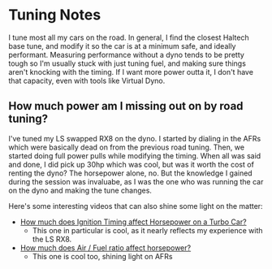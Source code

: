 # Tuning Notes
I tune most all my cars on the road. In general, I find the closest Haltech base tune, and modify it so the car is at a minimum safe, and ideally performant. Measuring performance without a dyno tends to be pretty tough so I'm usually stuck with just tuning fuel, and making sure things aren't knocking with the timing. If I want more power outta it, I don't have that capacity, even with tools like Virtual Dyno.

## How much power am I missing out on by road tuning?
I've tuned my LS swapped RX8 on the dyno. I started by dialing in the AFRs which were basically dead on from the previous road tuning. Then, we started doing full power pulls while modifying the timing. When all was said and done, I did pick up 30hp which was cool, but was it worth the cost of renting the dyno? The horsepower alone, no. But the knowledge I gained during the session was invaluabe, as I was the one who was running the car on the dyno and making the tune changes.

Here's some interesting videos that can also shine some light on the matter:
- [How much does Ignition Timing affect Horsepower on a Turbo Car?](https://www.youtube.com/watch?v=cdEWEk-n9jM)
  - This one in particular is cool, as it nearly reflects my experience with the LS RX8.
- [How much does Air / Fuel ratio affect horsepower?](https://www.youtube.com/watch?v=D4etcWDc6jM)
  - This one is cool too, shining light on AFRs